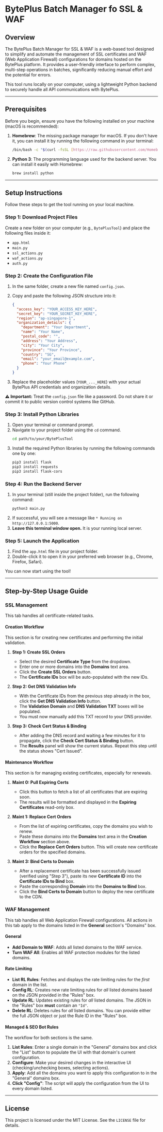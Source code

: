 # BytePlus Batch Manager fo SSL & WAF

## Overview

The BytePlus Batch Manager for SSL & WAF is a web-based tool designed to simplify and automate the management of SSL certificates and WAF (Web Application Firewall) configurations for domains hosted on the BytePlus platform. It provides a user-friendly interface to perform complex, multi-step operations in batches, significantly reducing manual effort and the potential for errors.

This tool runs locally on your computer, using a lightweight Python backend to securely handle all API communications with BytePlus.

---

## Prerequisites

Before you begin, ensure you have the following installed on your machine (macOS is recommended):

1.  **Homebrew**: The missing package manager for macOS. If you don't have it, you can install it by running the following command in your terminal:
    ```bash
    /bin/bash -c "$(curl -fsSL [https://raw.githubusercontent.com/Homebrew/install/HEAD/install.sh](https://raw.githubusercontent.com/Homebrew/install/HEAD/install.sh))"
    ```
2.  **Python 3**: The programming language used for the backend server. You can install it easily with Homebrew:
    ```bash
    brew install python
    ```

---

## Setup Instructions

Follow these steps to get the tool running on your local machine.

### Step 1: Download Project Files

Create a new folder on your computer (e.g., `BytePlusTool`) and place the following files inside it:
* `app.html`
* `main.py`
* `ssl_actions.py`
* `waf_actions.py`
* `auth.py`

### Step 2: Create the Configuration File

1.  In the same folder, create a new file named `config.json`.
2.  Copy and paste the following JSON structure into it:

    ```json
    {
      "access_key": "YOUR_ACCESS_KEY_HERE",
      "secret_key": "YOUR_SECRET_KEY_HERE",
      "region": "ap-singapore-1",
      "organization_details": {
        "department": "Your Department",
        "name": "Your Name",
        "postal_code": "",
        "address": "Your Address",
        "city": "Your City",
        "province": "Your Province",
        "country": "SG",
        "email": "your_email@example.com",
        "phone": "Your Phone"
      }
    }
    ```
3.  Replace the placeholder values (`YOUR_..._HERE`) with your actual BytePlus API credentials and organization details.

**⚠️ Important:** Treat the `config.json` file like a password. Do not share it or commit it to public version control systems like GitHub.

### Step 3: Install Python Libraries

1.  Open your terminal or command prompt.
2.  Navigate to your project folder using the `cd` command.
    ```bash
    cd path/to/your/BytePlusTool
    ```
3.  Install the required Python libraries by running the following commands one by one:
    ```bash
    pip3 install flask
    pip3 install requests
    pip3 install flask-cors
    ```

### Step 4: Run the Backend Server

1.  In your terminal (still inside the project folder), run the following command:
    ```bash
    python3 main.py
    ```
2.  If successful, you will see a message like `* Running on http://127.0.0.1:5000`.
3.  **Leave this terminal window open.** It is your running local server.

### Step 5: Launch the Application

1.  Find the `app.html` file in your project folder.
2.  Double-click it to open it in your preferred web browser (e.g., Chrome, Firefox, Safari).

You can now start using the tool!

---

## Step-by-Step Usage Guide

### SSL Management

This tab handles all certificate-related tasks.

#### Creation Workflow

This section is for creating new certificates and performing the initial validation.

1.  **Step 1: Create SSL Orders**
    * Select the desired **Certificate Type** from the dropdown.
    * Enter one or more domains into the **Domains** text area.
    * Click the **Create SSL Orders** button.
    * The **Certificate IDs** box will be auto-populated with the new IDs.

2.  **Step 2: Get DNS Validation Info**
    * With the Certificate IDs from the previous step already in the box, click the **Get DNS Validation Info** button.
    * The **Validation Domain** and **DNS Validation TXT** boxes will be populated.
    * You must now manually add this TXT record to your DNS provider.

3.  **Step 3: Check Cert Status & Binding**
    * After adding the DNS record and waiting a few minutes for it to propagate, click the **Check Cert Status & Binding** button.
    * The **Results** panel will show the current status. Repeat this step until the status shows "Cert Issued".

#### Maintenance Workflow

This section is for managing existing certificates, especially for renewals.

1.  **Maint 0: Pull Expiring Certs**
    * Click this button to fetch a list of all certificates that are expiring soon.
    * The results will be formatted and displayed in the **Expiring Certificates** read-only box.

2.  **Maint 1: Replace Cert Orders**
    * From the list of expiring certificates, copy the domains you wish to renew.
    * Paste these domains into the **Domains** text area in the **Creation Workflow** section above.
    * Click the **Replace Cert Orders** button. This will create new certificate orders for the specified domains.

3.  **Maint 3: Bind Certs to Domain**
    * After a replacement certificate has been successfully issued (verified using "Step 3"), paste its new **Certificate ID** into the **Certificate IDs to Bind** box.
    * Paste the corresponding **Domain** into the **Domains to Bind** box.
    * Click the **Bind Certs to Domain** button to deploy the new certificate to the CDN.

### WAF Management

This tab handles all Web Application Firewall configurations. All actions in this tab apply to the domains listed in the **General** section's "Domains" box.

#### General

* **Add Domain to WAF**: Adds all listed domains to the WAF service.
* **Turn WAF All**: Enables all WAF protection modules for the listed domains.

#### Rate Limiting

* **List RL Rules**: Fetches and displays the rate limiting rules for the *first* domain in the list.
* **Config RL**: Creates new rate limiting rules for *all* listed domains based on the JSON provided in the "Rules" box.
* **Update RL**: Updates existing rules for *all* listed domains. The JSON in the "Rules" box **must** contain an `"Id"`.
* **Delete RL**: Deletes rules for *all* listed domains. You can provide either the full JSON object or just the Rule ID in the "Rules" box.

#### Managed & SEO Bot Rules

The workflow for both sections is the same.

1.  **List Rules**: Enter a single domain in the "General" domains box and click the "List" button to populate the UI with that domain's current configuration.
2.  **Configure**: Make your desired changes in the interactive UI (checking/unchecking boxes, selecting actions).
3.  **Apply**: Add all the domains you want to apply this configuration to in the "General" domains box.
4.  **Click "Config"**: The script will apply the configuration from the UI to every domain listed.

---

## License

This project is licensed under the MIT License. See the `LICENSE` file for details.
